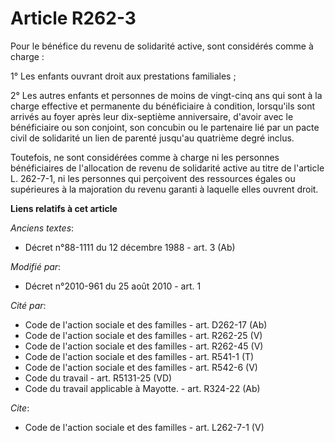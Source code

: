 # Article R262-3

Pour le bénéfice du revenu de solidarité active, sont considérés comme à charge : 

1° Les enfants ouvrant droit aux prestations familiales ; 

2° Les autres enfants et personnes de moins de vingt-cinq ans qui sont à la charge effective et permanente du bénéficiaire à
condition, lorsqu'ils sont arrivés au foyer après leur dix-septième anniversaire, d'avoir avec le bénéficiaire ou son
conjoint, son concubin ou le partenaire lié par un pacte civil de solidarité un lien de parenté jusqu'au quatrième degré
inclus. 

Toutefois, ne sont considérées comme à charge ni les personnes bénéficiaires de l'allocation de revenu de solidarité active
au titre de l'article L. 262-7-1, ni les personnes qui perçoivent des ressources égales ou supérieures à la majoration du
revenu garanti à laquelle elles ouvrent droit.

**Liens relatifs à cet article**

_Anciens textes_:

  - Décret n°88-1111 du 12 décembre 1988 - art. 3 (Ab)

_Modifié par_:

  - Décret n°2010-961 du 25 août 2010 - art. 1

_Cité par_:

  - Code de l'action sociale et des familles - art. D262-17 (Ab)
  - Code de l'action sociale et des familles - art. R262-25 (V)
  - Code de l'action sociale et des familles - art. R262-45 (V)
  - Code de l'action sociale et des familles - art. R541-1 (T)
  - Code de l'action sociale et des familles - art. R542-6 (V)
  - Code du travail - art. R5131-25 (VD)
  - Code du travail applicable à Mayotte. - art. R324-22 (Ab)

_Cite_:

  - Code de l'action sociale et des familles - art. L262-7-1 (V)
